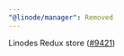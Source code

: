 ```yaml
---
"@linode/manager": Removed
---
```


Linodes Redux store ([#9421](https://github.com/linode/manager/pull/9421))
